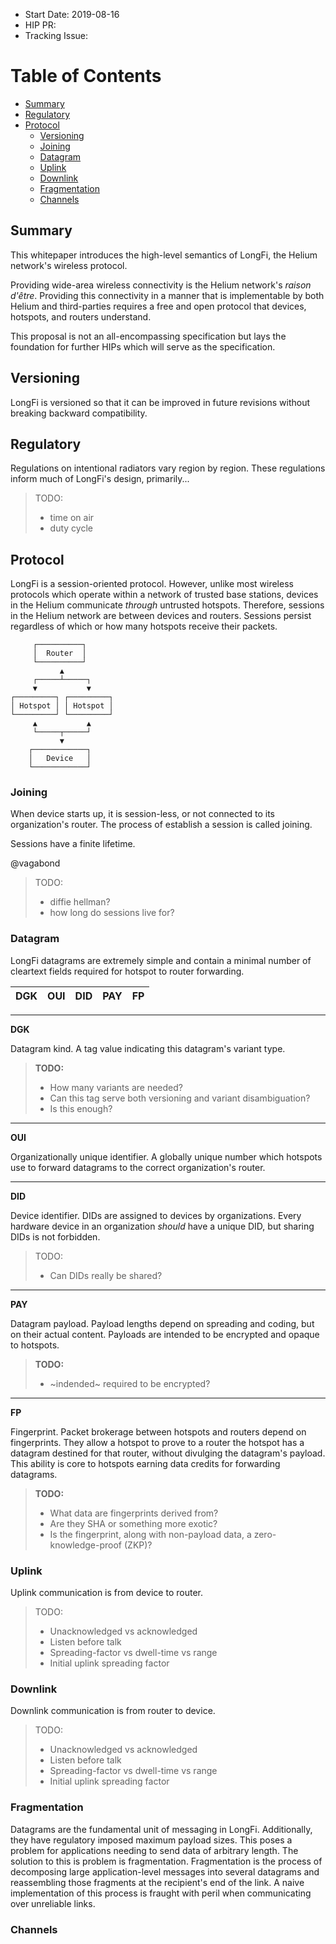 - Start Date: 2019-08-16
- HIP PR: <!-- leave this empty -->
- Tracking Issue: <!-- leave this empty -->

Table of Contents
=================

* [Summary](#summary)
* [Regulatory](#regulatory)
* [Protocol](#protocol)
  * [Versioning](#versioning)
  * [Joining](#joining)
  * [Datagram](#datagram)
  * [Uplink](#uplink)
  * [Downlink](#downlink)
  * [Fragmentation](#fragmentation)
  * [Channels](#channels)

## Summary
[summary]: #summary

This whitepaper introduces the high-level semantics of LongFi, the Helium network's wireless protocol.

Providing wide-area wireless connectivity is the Helium network's _raison d'être_. Providing this connectivity in a manner that is implementable by both Helium and third-parties requires a free and open protocol that devices, hotspots, and routers understand.

This proposal is not an all-encompassing specification but lays the foundation for further HIPs which will serve as the specification.

## Versioning
[versioning]: #versioning

LongFi is versioned so that it can be improved in future revisions without breaking backward compatibility.

## Regulatory
[regulatory]: #regulatory

Regulations on intentional radiators vary region by region. These regulations inform much of LongFi's design, primarily...

> TODO:
> - time on air
> - duty cycle

## Protocol
[protocol]: #protocol

LongFi is a session-oriented protocol. However, unlike most wireless protocols which operate within a network of trusted base stations, devices in the Helium communicate _through_ untrusted hotspots. Therefore, sessions in the Helium network are between devices and routers. Sessions persist regardless of which or how many hotspots receive their packets.

```
     ┌──────────┐
     │  Router  │
     └──────────┘
           ▲
     ┌─────┴─────┐
     ▼           ▼
┌─────────┐ ┌─────────┐
│ Hotspot │ │ Hotspot │
└─────────┘ └─────────┘
     ▲           ▲
     └─────┬─────┘
           ▼
    ┌────────────┐
    │   Device   │
    └────────────┘
```

### Joining
[joining]: #joining

When device starts up, it is session-less, or not connected to its organization's router. The process of establish a session is called joining.

Sessions have a finite lifetime.

@vagabond

> TODO:
> - diffie hellman?
> - how long do sessions live for?

### Datagram
[datagram]: #datagram

LongFi datagrams are extremely simple and contain a minimal number of cleartext fields required for hotspot to router forwarding.

DGK | OUI | DID | PAY | FP
----|-----|-----|-----|---

---
**DGK**

Datagram kind. A tag value indicating this datagram's variant type.

> **TODO:**
> - How many variants are needed?
> - Can this tag serve both versioning and variant disambiguation?
> - Is this enough?

---
**OUI**

Organizationally unique identifier. A globally unique number which hotspots use to forward datagrams to the correct organization's router.

---
**DID**

Device identifier. DIDs are assigned to devices by organizations. Every hardware device in an organization _should_ have a unique DID, but sharing DIDs is not forbidden.

> TODO:
> - Can DIDs really be shared?

---
**PAY**

Datagram payload. Payload lengths depend on spreading and coding, but on their actual content. Payloads are intended to be encrypted and opaque to hotspots.

> **TODO:**
> - ~indended~ required to be encrypted?

---
**FP**

Fingerprint. Packet brokerage between hotspots and routers depend on fingerprints. They allow a hotspot to prove to a router the hotspot has a datagram destined for that router, without divulging the datagram's payload. This ability is core to hotspots earning data credits for forwarding datagrams.

> **TODO:**
> - What data are fingerprints derived from?
> - Are they SHA or something more exotic?
> - Is the fingerprint, along with non-payload data, a
>   zero-knowledge-proof (ZKP)?


### Uplink
[uplink]: #uplink

Uplink communication is from device to router.

> TODO:
> - Unacknowledged vs acknowledged
> - Listen before talk
> - Spreading-factor vs dwell-time vs range
> - Initial uplink spreading factor

### Downlink
[downlink]: #downlink

Downlink communication is from router to device.

> TODO:
> - Unacknowledged vs acknowledged
> - Listen before talk
> - Spreading-factor vs dwell-time vs range
> - Initial uplink spreading factor

### Fragmentation
[fragmentation]: #fragmentation

Datagrams are the fundamental unit of messaging in LongFi. Additionally, they have regulatory imposed maximum payload sizes. This poses a problem for applications needing to send data of arbitrary length. The solution to this is problem is fragmentation. Fragmentation is the process of decomposing large application-level messages into several datagrams and reassembling those fragments at the recipient's end of the link. A naive implementation of this process is fraught with peril when communicating over unreliable links.

### Channels
[channels]: #channels

